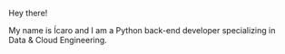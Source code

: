 Hey there!

My name is Ícaro and I am a Python back-end developer specializing in Data & Cloud Engineering.